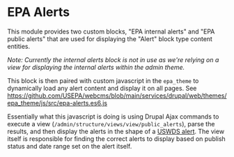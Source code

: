 # EPA Alerts

This module provides two custom blocks, "EPA internal alerts" and "EPA public alerts" that are used for displaying the "Alert" block type content entities.

_Note: Currently the internal alerts block is not in use as we're relying on a view for displaying the internal alerts within the admin theme._

This block is then paired with custom javascript in the `epa_theme` to dynamically load any alert content and display it on all pages. See https://github.com/USEPA/webcms/blob/main/services/drupal/web/themes/epa_theme/js/src/epa-alerts.es6.js

Essentially what this javascript is doing is using Drupal Ajax commands to execute a view (`/admin/structure/views/view/public_alerts`), parse the results, and then display the alerts in the shape of a [USWDS alert](https://designsystem.digital.gov/components/alert/). The view itself is responsible for finding the correct alerts to display based on publish status and date range set on the alert itself.
